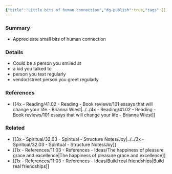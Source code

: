 ```yaml
---
{"title":"Little bits of human connection","dg-publish":true,"tags":[],"date created":"Saturday, November 12th 2022, 8:45:46 pm","date modified":"Saturday, November 12th 2022, 8:46:02 pm","permalink":"/1x-references/11-03-references-ideas/little-bits-of-human-connection/","dgHomeLink":true,"dgPassFrontmatter":true,"dgShowBacklinks":true,"dgShowLocalGraph":false,"dgShowInlineTitle":true}
---
```



### Summary
- Apprecieate small bits of human connection

### Details
- Could be a person you smiled at
- a kid you talked to
- person you text regularly
- vendor/street person you greet regularly

### References
- [[4x - Reading/41.02 - Reading - Book reviews/101 essays that will change your life - Brianna Wiest|../../4x - Reading/41.02 - Reading - Book reviews/101 essays that will change your life - Brianna Wiest]]

### Related
- [[3x - Spiritual/32.03 - Spiritual - Structure Notes/Joy|../../3x - Spiritual/32.03 - Spiritual - Structure Notes/Joy]]
- [[1x - References/11.03 - References - Ideas/The happiness of pleasure grace and excellence|The happiness of pleasure grace and excellence]]
- [[1x - References/11.03 - References - Ideas/Build real friendships|Build real friendships]]